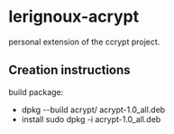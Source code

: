 lerignoux-acrypt
==============
personal extension of the ccrypt project.

Creation instructions
--------------

build package:
- dpkg --build acrypt/ acrypt-1.0_all.deb
- install sudo dpkg -i acrypt-1.0_all.deb
